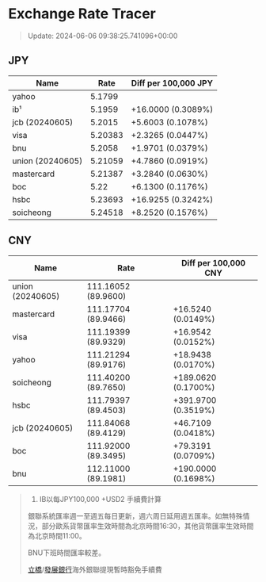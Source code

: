 # Exchange Rate Tracer

> Update: 2024-06-06 09:38:25.741096+00:00

## JPY

| Name             |    Rate | Diff per 100,000 JPY   |
|------------------|---------|------------------------|
| yahoo            | 5.1799  |                        |
| ib¹              | 5.1959  | +16.0000 (0.3089%)     |
| jcb (20240605)   | 5.2015  | +5.6003 (0.1078%)      |
| visa             | 5.20383 | +2.3265 (0.0447%)      |
| bnu              | 5.2058  | +1.9701 (0.0379%)      |
| union (20240605) | 5.21059 | +4.7860 (0.0919%)      |
| mastercard       | 5.21387 | +3.2840 (0.0630%)      |
| boc              | 5.22    | +6.1300 (0.1176%)      |
| hsbc             | 5.23693 | +16.9255 (0.3242%)     |
| soicheong        | 5.24518 | +8.2520 (0.1576%)      |

## CNY

| Name             | Rate                | Diff per 100,000 CNY   |
|------------------|---------------------|------------------------|
| union (20240605) | 111.16052	(89.9600) |                        |
| mastercard       | 111.17704	(89.9466) | +16.5240 (0.0149%)     |
| visa             | 111.19399	(89.9329) | +16.9542 (0.0152%)     |
| yahoo            | 111.21294	(89.9176) | +18.9438 (0.0170%)     |
| soicheong        | 111.40200	(89.7650) | +189.0620 (0.1700%)    |
| hsbc             | 111.79397	(89.4503) | +391.9700 (0.3519%)    |
| jcb (20240605)   | 111.84068	(89.4129) | +46.7109 (0.0418%)     |
| boc              | 111.92000	(89.3495) | +79.3191 (0.0709%)     |
| bnu              | 112.11000	(89.1981) | +190.0000 (0.1698%)    |


> 1. IB以每JPY100,000 +USD2 手續費計算
>
> 銀聯系統匯率週一至週五每日更新，週六周日延用週五匯率。如無特殊情況，部分歐系貨幣匯率生效時間為北京時間16:30，其他貨幣匯率生效時間為北京時間11:00。
>
> BNU下班時間匯率較差。
>
> [立橋](https://www.wlbank.com.mo/uploads/ueditor/file/20181211/1544536513900230.pdf)/[發展銀行](https://www.mdb.com.mo/Service_Charges_20230728.pdf)海外銀聯提現暫時豁免手續費

